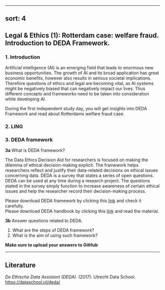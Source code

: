  ---
sort: 4
---

## __Legal & Ethics (1): Rotterdam case: welfare fraud. Introduction to DEDA Framework.__

### 1. Introduction

Artificial intelligence (AI) is an emerging field that leads to enormous new business opportunities. The growth of AI and its broad application has great economic benefits, however also results in serious societal implications.   Therefore questions of ethics and legal are becoming vital, as AI systems might be negatively biased that can negatively impact our lives. Thus different concepts and frameworks need to be taken into consideration while developing AI.

During the first independent study day, you will get insights into DEDA Framework and read about Rotterdams welfare fraud case. 

### 2. LING

 
 ### 3. DEDA framework

__3a__ What is DEDA framework?

The Data Ethics Decision Aid for researchers is focused on making the dilemma of ethical decision-making explicit. The framework helps researchers reflect and justify their data-related decisions on ethical issues concerning data. DEDA is a survey that states a series of open questions.  DEDA can be used at any time during a research project. The questions stated in the survey simply function to increase awareness of certain ethical issues and help the researcher record their decision-making process.

Please download DEDA framework by clicking this [link](.\images\DEDAWorksheet_ENG.pdf) and check it carefully. <br>
Please download DEDA handbook by clicking this [link](.\images\DEDA-Handbook-ENG-V3.1-1.pdf) and read the material.

__3b__ Answer questions related to DEDA.
1. What are the steps of DEDA framework?
2. What is the aim of using such framework?

__Make sure to upload your answers to GitHub__

***

## __Literature__
*De Ethische Data Assistent (DEDA).* (2017). Utrecht Data School. https://dataschool.nl/deda/
